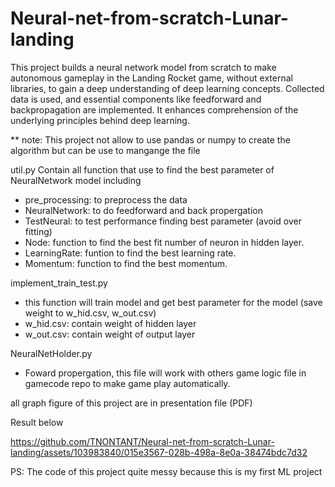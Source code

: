 # Neural-net-from-scratch-Lunar-landing
This project builds a neural network model from scratch to make autonomous gameplay in the Landing Rocket game, without external libraries, to gain a deep understanding of deep learning concepts. Collected data is used, and essential components like feedforward and backpropagation are implemented. It enhances comprehension of the underlying principles behind deep learning.

** note: This project not allow to use pandas or numpy to create the algorithm but can be use to mangange the file

util.py Contain all function that use to find the best parameter of NeuralNetwork model including
- pre_processing: to preprocess the data
- NeuralNetwork: to do feedforward and back propergation
- TestNeural: to test performance finding best parameter (avoid over fitting)
- Node: function to find the best fit number of neuron in hidden layer.
- LearningRate: funtion to find the best learning rate.
- Momentum: function to find the best momentum.

implement_train_test.py
- this function will train model and get best parameter for the model (save weight to w_hid.csv, w_out.csv)
- w_hid.csv: contain weight of hidden layer
- w_out.csv: contain weight of output layer

NeuralNetHolder.py
- Foward propergation, this file will work with others game logic file in gamecode repo to make game play automatically.

all graph figure of this project are in presentation file (PDF) 

Result below

https://github.com/TNONTANT/Neural-net-from-scratch-Lunar-landing/assets/103983840/015e3567-028b-498a-8e0a-38474bdc7d32

PS: The code of this project quite messy because this is my first ML project
